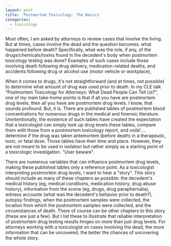 ```yaml
---
layout: post
title: 'Postmortem Toxicology: The Basics'
categories:
  - toxicology
---
```


Most often, I am asked by attorneys to review cases that involve the living. But at times, cases involve the dead and the question becomes: what happened before death? Specifically, what was the role, if any, of the drugs/chemicals/toxins found in the decedent's body when postmortem toxicology testing was done? Examples of such cases include those involving death following drug delivery, medication-related deaths, and accidents following drug or alcohol use (motor vehicle or workplace),&nbsp;

When it comes to drugs, it's not straightforward (and at times, not possible) to determine what amount of drug was used prior to death. In my CLE talk "Postmortem Toxicology for Attorneys: What Dead People Can Tell Us?", one of my main take-home points is that if all you have are postmortem drug levels, then all you have are postmortem drug levels. I know, that sounds profound. But, it is. There are published tables of postmortem blood concentrations for numerous drugs in the medical and forensic literature. Unintentionally, the existence of such tables have created the expectation that a toxicologist can simply look up drug levels these tables, compare them with those from a postmortem toxicology report, and voil&agrave;! … determine if the drug was taken antemortem (before death) in a therapeutic, toxic, or fatal dose. Those tables have their time and place. However, they are not meant to be used in isolation but rather simply as a starting point of a toxicologic investigation. "User beware".

There are numerous variables that can influence postmortem drug levels, making these published tables only a reference point. As a toxicologist interpreting postmortem drug levels, I want to hear a "story". This story should include as many of these chapters as possible: the decedent's medical history (eg, medical conditions, medication history, drug abuse history), information from the scene (eg, drugs, drug paraphernalia), witness accounts (what was the decedent's behavior prior to death?), autopsy findings, when the postmortem samples were collected, the location from which the postmortem samples were collected, and the circumstances of death. There of course can be other chapters to this story (these are just a few). But I list these to illustrate that reliable interpretation of postmortem drug testing results hinges on more than just drug levels. For attorneys working with a toxicologist on cases involving the dead, the more information that can be uncovered, the better the chances of uncovering the whole story.

&nbsp;